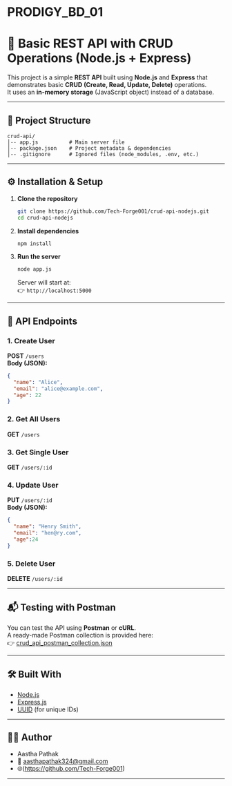 # PRODIGY_BD_01
# 🚀 Basic REST API with CRUD Operations (Node.js + Express)

This project is a simple **REST API** built using **Node.js** and **Express** that demonstrates basic **CRUD (Create, Read, Update, Delete)** operations.  
It uses an **in-memory storage** (JavaScript object) instead of a database.

---

## 📂 Project Structure
```
crud-api/
│-- app.js          # Main server file
│-- package.json    # Project metadata & dependencies
│-- .gitignore      # Ignored files (node_modules, .env, etc.)
```

---

## ⚙️ Installation & Setup

1. **Clone the repository**
   ```bash
   git clone https://github.com/Tech-Forge001/crud-api-nodejs.git
   cd crud-api-nodejs
   ```

2. **Install dependencies**
   ```bash
   npm install
   ```

3. **Run the server**
   ```bash
   node app.js
   ```
   Server will start at:  
   👉 `http://localhost:5000`

---

## 🔗 API Endpoints

### 1. Create User
**POST** `/users`  
**Body (JSON):**
```json
{
  "name": "Alice",
  "email": "alice@example.com",
  "age": 22
}
```

### 2. Get All Users
**GET** `/users`

### 3. Get Single User
**GET** `/users/:id`

### 4. Update User
**PUT** `/users/:id`  
**Body (JSON):**
```json
{
  "name": "Henry Smith",
  "email": "hen@ry.com",
  "age":24
}
```

### 5. Delete User
**DELETE** `/users/:id`

---

## 📬 Testing with Postman
You can test the API using **Postman** or **cURL**.  
A ready-made Postman collection is provided here:  
👉 [crud_api_postman_collection.json](./crud_api_postman_collection.json)

---

## 🛠 Built With
- [Node.js](https://nodejs.org/)
- [Express.js](https://expressjs.com/)
- [UUID](https://www.npmjs.com/package/uuid) (for unique IDs)

---

## 👩‍💻 Author
- Aastha Pathak 
- 📧 aasthapathak324@gmail.com
- 🌐(https://github.com/Tech-Forge001)

---


